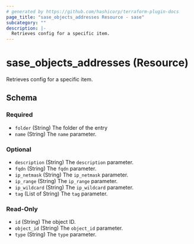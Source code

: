 ```yaml
---
# generated by https://github.com/hashicorp/terraform-plugin-docs
page_title: "sase_objects_addresses Resource - sase"
subcategory: ""
description: |-
  Retrieves config for a specific item.
---
```


# sase_objects_addresses (Resource)

Retrieves config for a specific item.



<!-- schema generated by tfplugindocs -->
## Schema

### Required

- `folder` (String) The folder of the entry
- `name` (String) The `name` parameter.

### Optional

- `description` (String) The `description` parameter.
- `fqdn` (String) The `fqdn` parameter.
- `ip_netmask` (String) The `ip_netmask` parameter.
- `ip_range` (String) The `ip_range` parameter.
- `ip_wildcard` (String) The `ip_wildcard` parameter.
- `tag` (List of String) The `tag` parameter.

### Read-Only

- `id` (String) The object ID.
- `object_id` (String) The `object_id` parameter.
- `type` (String) The `type` parameter.


